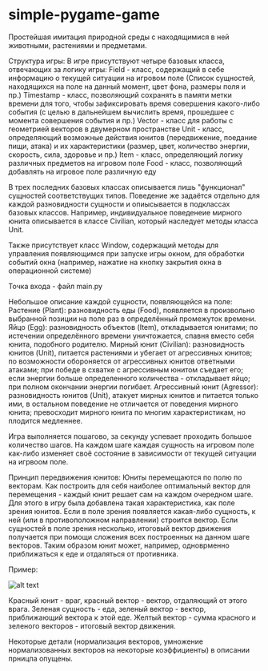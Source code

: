 # simple-pygame-game
Простейшая имитация природной среды с находящимися в ней животными, растениями и предметами.

Структура игры:
В игре присутствуют четыре базовых класса, отвечающих за логику игры:
Field - класс, содержащий в себе информацию о текущей ситуации на игровом поле (Список сущностей, находящихся на поле на данный момент, цвет фона, размеры поля и пр.)
Timestamp - класс, позволяющий сохранять в памяти метки времени для того, чтобы зафиксировать время совершения какого-либо события (с целью в дальнейшем вычислить время, прошедшее с момента совершения события и пр.) 
Vector - класс для работы с геометрией векторов в двумерном пространстве
Unit - класс, определяющий возможные действия юнитов (передвижение, поедание пищи, атака) и их характеристики (размер, цвет, количество энергии, скорость, сила, здоровье и пр.)
Item - класс, определяющий логику различных предметов на игровом поле
Food - класс, позволяющий добавлять на игровое поле различную еду

В трех последних базовых классах описывается лишь "функционал" сущностей соответствущих типов. Поведение же задаётся отдельно для каждой разновидности сущности и опиысывается в подклассах базовых классов. Например, индивидуальное поведенеие мирного юнита описывается в классе Civilian, который наследует методы класса Unit.

Также присутствует класс Window, содержащий методы для управления появляющимся при запуске игры окном, для обработки событий окна (например, нажатие на кнопку закрытия окна в операционной системе)

Точка входа - файл main.py

Небольшое описание каждой сущности, появляющейся на поле:
Растение (Plant): разновидность еды (Food), появляется в произвольно выбранной позиции на поле раз в определённый промежуток времени.
Яйцо (Egg): разновидность объектов (Item), откладывается юнитами; по истечении определённого времени уничтожается, спавня вместо себя юнита, подобного родителю.
Мирный юнит (Civilian): разновидность юнитов (Unit), питается растениями и убегает от агрессивных юнитов; по возможности обороняется от агрессивных юнитов ответными атаками; при победе в схватке с агрессивным юнитом съедает его; если энергии больше определенного количества - откладывает яйцо; при полном окончании энергии погибает.
Агрессивный юнит (Agressor): разновидность юнитов (Unit), атакует мирных юнитов и питается только ими, в остальном поведение не отличается от поведения мирного юнита; превосходит мирного юнита по многим характеристикам, но плодится медленнее.

Игра выполняется пошагово, за секунду успевает проходить большое количество шагов. На каждом шаге каждая сущность на игровом поле как-либо изменяет своё состояние в зависимости от текущей ситуации на игрвоом поле.

Принцип передвижения юнитов:
Юниты перемещаются по полю по векторам. Как построить для себя наиболее оптимальный вектор для перемещения - каждый юнит решает сам на каждом очередном шаге. Для этого в игру была добавлена такая характеристика, как поле зрения юнитов. Если в поле зрения появляется какая-либо сущность, к ней (или в противоположном направлении) строится вектор. Если сущностей в поле зрения несколько, итоговый вектор движения получается при помощи сложения всех построенных на данном шаге векторов. Таким образом юнит может, например, одноврменно приближаться к еде и отдаляться от противника.

Пример:

![alt text](https://i.ibb.co/gD85ydz/image.png)

Красный юнит - враг, красный вектор - вектор, отдаляющий от этого врага.
Зеленая сущность - еда, зеленый вектор - вектор, приближающий вектора к этой еде.
Желтый вектор - сумма красного и зеленого векторов - итоговый вектор движения.

Некоторые детали (нормализация векторов, умножение нормализованных векторов на некоторые коэффициенты) в описании прницпа опущены.
